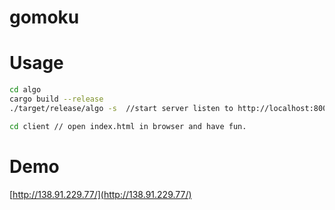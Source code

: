 # gomoku


# Usage

```sh
cd algo
cargo build --release
./target/release/algo -s  //start server listen to http://localhost:8002

cd client // open index.html in browser and have fun.
```

# Demo 

[http://138.91.229.77/](http://138.91.229.77/)